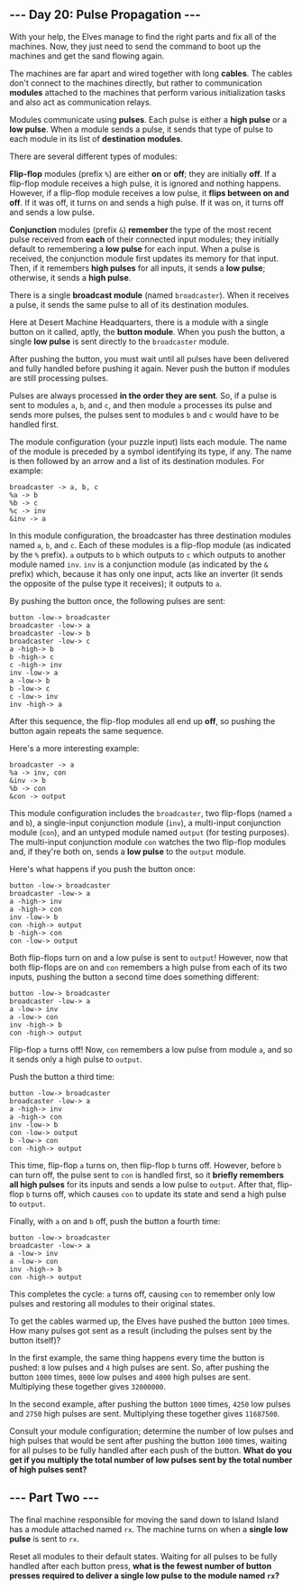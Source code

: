 ## --- Day 20: Pulse Propagation ---

With your help, the Elves manage to find the right parts and fix all of the
machines. Now, they just need to send the command to boot up the machines and
get the sand flowing again.

The machines are far apart and wired together with long **cables**. The cables
don't connect to the machines directly, but rather to communication **modules**
attached to the machines that perform various initialization tasks and also act
as communication relays.

Modules communicate using **pulses**. Each pulse is either a **high pulse** or a
**low pulse**. When a module sends a pulse, it sends that type of pulse to each
module in its list of **destination modules**.

There are several different types of modules:

**Flip-flop** modules (prefix `%`) are either **on** or **off**; they are
initially **off**. If a flip-flop module receives a high pulse, it is ignored
and nothing happens. However, if a flip-flop module receives a low pulse, it
**flips between on and off**. If it was off, it turns on and sends a high pulse.
If it was on, it turns off and sends a low pulse.

**Conjunction** modules (prefix `&`) **remember** the type of the most recent
pulse received from **each** of their connected input modules; they initially
default to remembering a **low pulse** for each input. When a pulse is received,
the conjunction module first updates its memory for that input. Then, if it
remembers **high pulses** for all inputs, it sends a **low pulse**; otherwise,
it sends a **high pulse**.

There is a single **broadcast module** (named `broadcaster`). When it receives a
pulse, it sends the same pulse to all of its destination modules.

Here at Desert Machine Headquarters, there is a module with a single button on
it called, aptly, the **button module**. When you push the button, a single
**low pulse** is sent directly to the `broadcaster` module.

After pushing the button, you must wait until all pulses have been delivered and
fully handled before pushing it again. Never push the button if modules are
still processing pulses.

Pulses are always processed **in the order they are sent**. So, if a pulse is
sent to modules `a`, `b`, and `c`, and then module `a` processes its pulse and
sends more pulses, the pulses sent to modules `b` and `c` would have to be
handled first.

The module configuration (your puzzle input) lists each module. The name of the
module is preceded by a symbol identifying its type, if any. The name is then
followed by an arrow and a list of its destination modules. For example:

```
broadcaster -> a, b, c
%a -> b
%b -> c
%c -> inv
&inv -> a
```

In this module configuration, the broadcaster has three destination modules
named `a`, `b`, and `c`. Each of these modules is a flip-flop module (as
indicated by the `%` prefix). `a` outputs to `b` which outputs to `c` which
outputs to another module named `inv`. `inv` is a conjunction module (as
indicated by the `&` prefix) which, because it has only one input, acts like an
inverter (it sends the opposite of the pulse type it receives); it outputs to
`a`.

By pushing the button once, the following pulses are sent:

```
button -low-> broadcaster
broadcaster -low-> a
broadcaster -low-> b
broadcaster -low-> c
a -high-> b
b -high-> c
c -high-> inv
inv -low-> a
a -low-> b
b -low-> c
c -low-> inv
inv -high-> a
```

After this sequence, the flip-flop modules all end up **off**, so pushing the
button again repeats the same sequence.

Here's a more interesting example:

```
broadcaster -> a
%a -> inv, con
&inv -> b
%b -> con
&con -> output
```

This module configuration includes the `broadcaster`, two flip-flops (named `a`
and `b`), a single-input conjunction module (`inv`), a multi-input conjunction
module (`con`), and an untyped module named `output` (for testing purposes). The
multi-input conjunction module `con` watches the two flip-flop modules and, if
they're both on, sends a **low pulse** to the `output` module.

Here's what happens if you push the button once:

```
button -low-> broadcaster
broadcaster -low-> a
a -high-> inv
a -high-> con
inv -low-> b
con -high-> output
b -high-> con
con -low-> output
```

Both flip-flops turn on and a low pulse is sent to `output`! However, now that
both flip-flops are on and `con` remembers a high pulse from each of its two
inputs, pushing the button a second time does something different:

```
button -low-> broadcaster
broadcaster -low-> a
a -low-> inv
a -low-> con
inv -high-> b
con -high-> output
```

Flip-flop `a` turns off! Now, `con` remembers a low pulse from module `a`, and
so it sends only a high pulse to `output`.

Push the button a third time:

```
button -low-> broadcaster
broadcaster -low-> a
a -high-> inv
a -high-> con
inv -low-> b
con -low-> output
b -low-> con
con -high-> output
```

This time, flip-flop `a` turns on, then flip-flop `b` turns off. However, before
`b` can turn off, the pulse sent to `con` is handled first, so it **briefly
remembers all high pulses** for its inputs and sends a low pulse to `output`.
After that, flip-flop `b` turns off, which causes `con` to update its state and
send a high pulse to `output`.

Finally, with `a` on and `b` off, push the button a fourth time:

```
button -low-> broadcaster
broadcaster -low-> a
a -low-> inv
a -low-> con
inv -high-> b
con -high-> output
```

This completes the cycle: `a` turns off, causing `con` to remember only low
pulses and restoring all modules to their original states.

To get the cables warmed up, the Elves have pushed the button `1000` times. How
many pulses got sent as a result (including the pulses sent by the button
itself)?

In the first example, the same thing happens every time the button is pushed:
`8` low pulses and `4` high pulses are sent. So, after pushing the button `1000`
times, `8000` low pulses and `4000` high pulses are sent. Multiplying these
together gives `32000000`.

In the second example, after pushing the button `1000` times, `4250` low pulses
and `2750` high pulses are sent. Multiplying these together gives `11687500`.

Consult your module configuration; determine the number of low pulses and high
pulses that would be sent after pushing the button `1000` times, waiting for all
pulses to be fully handled after each push of the button. **What do you get if
you multiply the total number of low pulses sent by the total number of high
pulses sent?**


## --- Part Two ---

The final machine responsible for moving the sand down to Island Island has a
module attached named `rx`. The machine turns on when a **single low pulse** is
sent to `rx`.

Reset all modules to their default states. Waiting for all pulses to be fully
handled after each button press, **what is the fewest number of button presses
required to deliver a single low pulse to the module named `rx`?**



